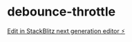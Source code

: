 # debounce-throttle

[Edit in StackBlitz next generation editor ⚡️](https://stackblitz.com/~/github.com/kapilkumar9395/debounce-throttle)